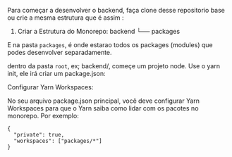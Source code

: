 Para começar a desenvolver o backend, faça clone desse repositorio base ou crie a mesma estrutura que é assim : 

1. Criar a Estrutura do Monorepo:
backend
└── packages

E na pasta `packages`, é onde estarao todos os packages (modules) que podes desenvolver separadamente.

dentro da pasta `root`, ex; backend/, começe um projeto node. 
Use o yarn init, ele irá criar um package.json: 

Configurar Yarn Workspaces:

No seu arquivo package.json principal, você deve configurar Yarn Workspaces para que o Yarn saiba como lidar com os pacotes no monorepo. Por exemplo:

```
{
  "private": true,
  "workspaces": ["packages/*"]
}
```

